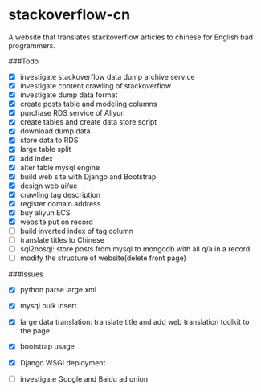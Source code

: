 # stackoverflow-cn
A website that translates stackoverflow articles to chinese for English bad programmers.

###Todo
- [x] investigate stackoverflow data dump archive service
- [x] investigate content crawling of stackoverflow
- [x] investigate dump data format
- [x] create posts table and modeling columns
- [x] purchase RDS service of Aliyun
- [x] create tables and create data store script
- [x] download dump data
- [x] store data to RDS 
- [x] large table split
- [x] add index
- [x] alter table mysql engine
- [x] build web site with Django and Bootstrap
- [x] design web ui/ue
- [x] crawling tag description
- [x] register domain address
- [x] buy aliyun ECS
- [x] website put on record
- [ ] build inverted index of tag column
- [ ] translate titles to Chinese
- [ ] sql2nosql: store posts from mysql to mongodb with all q/a in a record 
- [ ] modify the structure of website(delete front page)

###Issues
- [x] python parse large xml
- [x] mysql bulk insert
- [x] large data translation: translate title and add web translation toolkit to the page
- [x] bootstrap usage
- [x] Django WSGI deployment
- [ ] investigate Google and Baidu ad union


